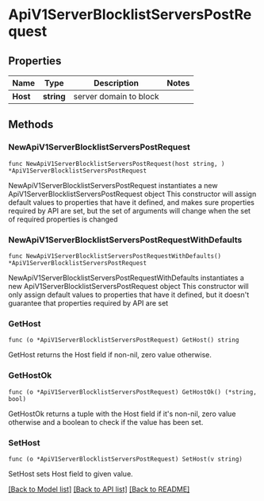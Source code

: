 # ApiV1ServerBlocklistServersPostRequest

## Properties

Name | Type | Description | Notes
------------ | ------------- | ------------- | -------------
**Host** | **string** | server domain to block | 

## Methods

### NewApiV1ServerBlocklistServersPostRequest

`func NewApiV1ServerBlocklistServersPostRequest(host string, ) *ApiV1ServerBlocklistServersPostRequest`

NewApiV1ServerBlocklistServersPostRequest instantiates a new ApiV1ServerBlocklistServersPostRequest object
This constructor will assign default values to properties that have it defined,
and makes sure properties required by API are set, but the set of arguments
will change when the set of required properties is changed

### NewApiV1ServerBlocklistServersPostRequestWithDefaults

`func NewApiV1ServerBlocklistServersPostRequestWithDefaults() *ApiV1ServerBlocklistServersPostRequest`

NewApiV1ServerBlocklistServersPostRequestWithDefaults instantiates a new ApiV1ServerBlocklistServersPostRequest object
This constructor will only assign default values to properties that have it defined,
but it doesn't guarantee that properties required by API are set

### GetHost

`func (o *ApiV1ServerBlocklistServersPostRequest) GetHost() string`

GetHost returns the Host field if non-nil, zero value otherwise.

### GetHostOk

`func (o *ApiV1ServerBlocklistServersPostRequest) GetHostOk() (*string, bool)`

GetHostOk returns a tuple with the Host field if it's non-nil, zero value otherwise
and a boolean to check if the value has been set.

### SetHost

`func (o *ApiV1ServerBlocklistServersPostRequest) SetHost(v string)`

SetHost sets Host field to given value.



[[Back to Model list]](../README.md#documentation-for-models) [[Back to API list]](../README.md#documentation-for-api-endpoints) [[Back to README]](../README.md)


